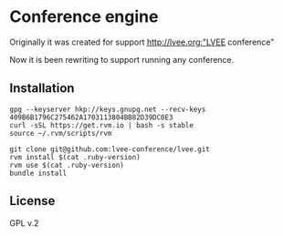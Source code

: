 Conference engine
=========

Originally it was created for support http://lvee.org:"LVEE conference"

Now it is been rewriting to support running any conference.


Installation
------------

    gpg --keyserver hkp://keys.gnupg.net --recv-keys 409B6B1796C275462A1703113804BB82D39DC0E3
    curl -sSL https://get.rvm.io | bash -s stable
    source ~/.rvm/scripts/rvm

    git clone git@github.com:lvee-conference/lvee.git
    rvm install $(cat .ruby-version)
    rvm use $(cat .ruby-version)
    bundle install


License
------------

GPL v.2
